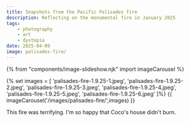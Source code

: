 ```yaml
---
title: Snapshots from the Pacific Palisades fire
description: Reflecting on the monumental fire in January 2025
tags:
    - photography
    - art
    - dystopia
date: 2025-04-09
image: palisades-fire/
---
```


{% from "components/image-slideshow.njk" import imageCarousel %}

{% set images = [
'palisades-fire-1.9.25-1.jpeg',
'palisades-fire-1.9.25-2.jpeg',
'palisades-fire-1.9.25-3.jpeg',
'palisades-fire-1.9.25-4.jpeg',
'palisades-fire-1.9.25-5.jpeg',
'palisades-fire-1.9.25-6.jpeg'
]%}
{{ imageCarousel('/images/palisades-fire/',images) }}

This fire was terrifying. I'm so happy that Coco's house didn't burn.